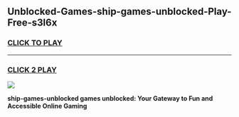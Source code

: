 
## Unblocked-Games-ship-games-unblocked-Play-Free-s3l6x
<h3>
<a href="https://premium76.site?title=ship-games-unblocked&ref=23A">CLICK TO PLAY</a></h3>
<hr>

<h3>
<a href="https://premium76.site?title=ship-games-unblocked&ref=23A">CLICK 2 PLAY</a>
  
</h3>

<a href="https://premium76.site?title=ship-games-unblocked&ref=23A"><img src="https://clearcache.store/games.png"></a>


**ship-games-unblocked games unblocked: Your Gateway to Fun and Accessible Online Gaming**

